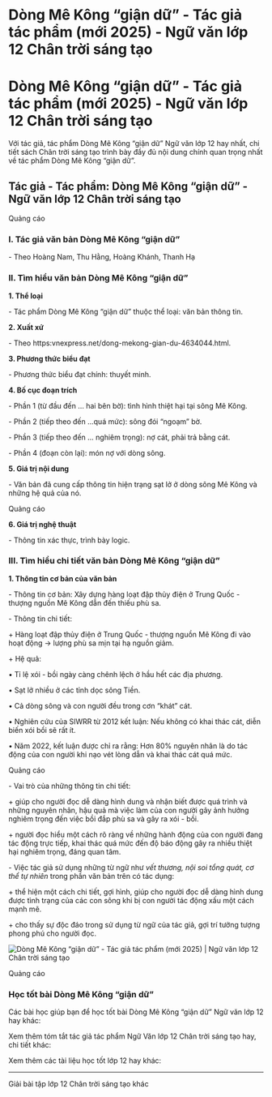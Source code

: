 # Dòng Mê Kông “giận dữ” - Tác giả tác phẩm (mới 2025) - Ngữ văn lớp 12 Chân trời sáng tạo

# Dòng Mê Kông “giận dữ” - Tác giả tác phẩm (mới 2025) - Ngữ văn lớp 12 Chân trời sáng tạo

Với tác giả, tác phẩm Dòng Mê Kông “giận dữ” Ngữ văn lớp 12 hay nhất, chi tiết sách Chân trời sáng tạo trình bày đầy đủ nội dung chính quan trọng nhất về tác phẩm Dòng Mê Kông “giận dữ”.

## Tác giả - Tác phẩm: Dòng Mê Kông “giận dữ” - Ngữ văn lớp 12 Chân trời sáng tạo

Quảng cáo

### **I. Tác giả văn bản Dòng Mê Kông “giận dữ”**

\- Theo Hoàng Nam, Thu Hằng, Hoàng Khánh, Thanh Hạ

### **II. Tìm hiểu văn bản Dòng Mê Kông “giận dữ”**

**1\. Thể loại**

\- Tác phẩm Dòng Mê Kông “giận dữ” thuộc thể loại: văn bản thông tin.

**2\. Xuất xứ**

\- Theo https:vnexpress.net/dong-mekong-gian-du-4634044.html. 

**3\. Phương thức biểu đạt**

\- Phương thức biểu đạt chính: thuyết minh.

**4\. Bố cục đoạn trích**

\- Phần 1 (từ đầu đến … hai bên bờ): tình hình thiệt hại tại sông Mê Kông.

\- Phần 2 (tiếp theo đến …quá mức): sông đói “ngoạm” bờ.

\- Phần 3 (tiếp theo đến … nghiêm trọng): nợ cát, phải trả bằng cát.

\- Phần 4 (đoạn còn lại): món nợ với dòng sông.

**5\. Giá trị nội dung**

\- Văn bản đã cung cấp thông tin hiện trạng sạt lở ở dòng sông Mê Kông và những hệ quả của nó.

Quảng cáo

**6\. Giá trị nghệ thuật**

\- Thông tin xác thực, trình bày logic.

### **III. Tìm hiểu chi tiết văn bản Dòng Mê Kông “giận dữ”**

**1\. Thông tin cơ bản của văn bản**

\- Thông tin cơ bản: Xây dựng hàng loạt đập thủy điện ở Trung Quốc - thượng nguồn Mê Kông dẫn đến thiếu phù sa.

\- Thông tin chi tiết: 

\+ Hàng loạt đập thủy điện ở Trung Quốc - thượng nguồn Mê Kông đi vào hoạt động → lượng phù sa mịn tại hạ nguồn giảm.

\+ Hệ quả: 

• Tỉ lệ xói - bồi ngày càng chênh lệch ở hầu hết các địa phương. 

• Sạt lở nhiều ở các tỉnh dọc sông Tiền.

• Cả dòng sông và con người đều trong cơn “khát” cát.

• Nghiên cứu của SIWRR từ 2012 kết luận: Nếu không có khai thác cát, diễn biến xói bồi sẽ rất ít.

• Năm 2022, kết luận được chỉ ra rằng: Hơn 80% nguyên nhân là do tác động của con người khi nạo vét lòng dẫn và khai thác cát quá mức. 

Quảng cáo

\- Vai trò của những thông tin chi tiết:

\+ giúp cho người đọc dễ dàng hình dung và nhận biết được quá trình và những nguyên nhân, hậu quả mà việc làm của con người gây ảnh hưởng nghiêm trọng đến việc bồi đắp phù sa và gây ra xói - bồi.

\+ người đọc hiểu một cách rõ ràng về những hành động của con người đang tác động trực tiếp, khai thác quá mức đến độ báo động gây ra nhiều thiệt hại nghiêm trọng, đáng quan tâm.

\- Việc tác giả sử dụng những từ ngữ như _vết thương, nội soi tổng quát, cơ thể tự nhiên_ trong phần văn bản trên có tác dụng:

\+ thể hiện một cách chi tiết, gợi hình, giúp cho người đọc dễ dàng hình dung được tình trạng của các con sông khi bị con người tác động xấu một cách mạnh mẽ.

\+ cho thấy sự độc đáo trong sử dụng từ ngữ của tác giả, gợi trí tưởng tượng phong phú cho người đọc. 

![Dòng Mê Kông “giận dữ” - Tác giả tác phẩm \(mới 2025\) | Ngữ văn lớp 12 Chân trời sáng tạo](https://vietjack.com/soan-van-lop-12-ct/images/tac-gia-tac-pham-dong-me-kong-gian-du-236245.PNG)

Quảng cáo

### **Học tốt bài Dòng Mê Kông “giận dữ”**

Các bài học giúp bạn để học tốt bài Dòng Mê Kông “giận dữ” Ngữ văn lớp 12 hay khác:

Xem thêm tóm tắt tác giả tác phẩm Ngữ Văn lớp 12 Chân trời sáng tạo hay, chi tiết khác:

Xem thêm các tài liệu học tốt lớp 12 hay khác:

* * *

Giải bài tập lớp 12 Chân trời sáng tạo khác
